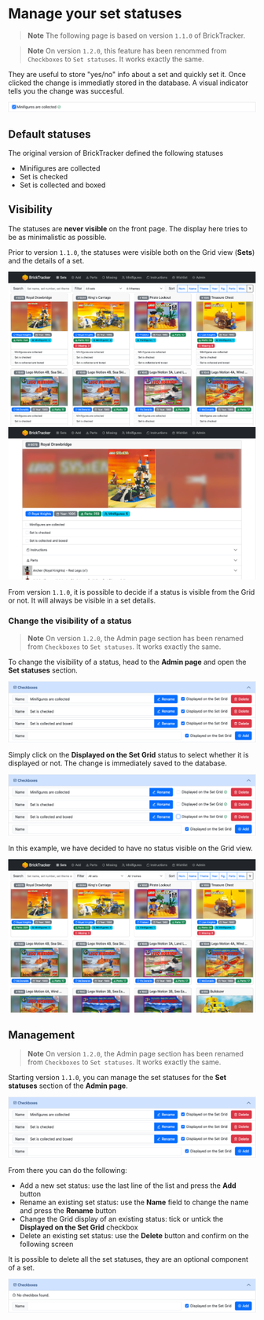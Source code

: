 # Manage your set statuses

> **Note**
> The following page is based on version `1.1.0` of BrickTracker.

> **Note**
> On version `1.2.0`, this feature has been renommed from `Checkboxes` to `Set statuses`. It works exactly the same.

They are useful to store "yes/no" info about a set and quickly set it. Once clicked the change is immediatly stored in the database. A visual indicator tells you the change was succesful.

![](images/status-01.png)

## Default statuses

The original version of BrickTracker defined the following statuses

- Minifigures are collected
- Set is checked
- Set is collected and boxed

## Visibility

The statuses are **never visible** on the front page. The display here tries to be as minimalistic as possible.

Prior to version `1.1.0`, the statuses were visible both on the Grid view (**Sets**) and the details of a set.

![](images/status-02.png)
![](images/status-03.png)

From version `1.1.0`, it is possible to decide if a status is visible from the Grid or not. It will always be visible in a set details.

### Change the visibility of a status

> **Note**
> On version `1.2.0`, the Admin page section has been renamed from `Checkboxes` to `Set statuses`. It works exactly the same.

To change the visibility of a status, head to the **Admin page** and open the **Set statuses** section.

![](images/status-04.png)

Simply click on the **Displayed on the Set Grid** status to select whether it is displayed or not. The change is immediately saved to the database.

![](images/status-05.png)

In this example, we have decided to have no status visible on the Grid view.

![](images/status-06.png)

## Management

> **Note**
> On version `1.2.0`, the Admin page section has been renamed from `Checkboxes` to `Set statuses`. It works exactly the same.

Starting version `1.1.0`, you can manage the set statuses for the **Set statuses** section of the **Admin page**.

![](images/status-04.png)

From there you can do the following:

- Add a new set status: use the last line of the list and press the **Add** button
- Rename an existing set status: use the **Name** field to change the name and press the **Rename** button
- Change the Grid display of an existing status: tick or untick the **Displayed on the Set Grid** checkbox
- Delete an existing set status: use the **Delete** button and confirm on the following screen

It is possible to delete all the set statuses, they are an optional component of a set.

![](images/status-07.png)
